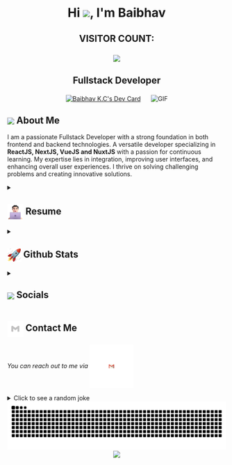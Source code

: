 <h1 align="center">Hi <img src="https://media.tenor.com/SNL9_xhZl9oAAAAi/waving-hand-joypixels.gif" width="32px"/>, I'm Baibhav</h1>
<h2 align="center"><p align="center">VISITOR COUNT:</p>
<p align="center"><img src="https://profile-counter.glitch.me/xxfreeshroudxx/count.svg"</p>
  <br>
  <br>
  Fullstack Developer
</h2>
  <div align="center">
    <a href="https://app.daily.dev/baibhavkc89"><img src="https://api.daily.dev/devcards/7596fea9d9984f04b1552e5310600481.png?r=s3x" width="300" alt="Baibhav K.C's Dev Card"/></a>
    &nbsp;&nbsp;&nbsp;&nbsp;
    <img alt="GIF" src="https://media4.giphy.com/media/11KzOet1ElBDz2/giphy.gif?cid=6c09b952ufa3xxbbm0mpuadm2zaik3wjp4m9luz2ly0lyz8d&ep=v1_internal_gif_by_id&rid=giphy.gif&ct=g" />
  </div>


## <img align ='center' src="https://i.giphy.com/media/v1.Y2lkPTc5MGI3NjExdjh2dDM4bDhyYzM5NmppaHJ6dG56Mmh3bTkyanFkdWRvZ3R1cGoycSZlcD12MV9pbnRlcm5hbF9naWZfYnlfaWQmY3Q9ZQ/LOnt6uqjD9OexmQJRB/giphy.gif" width="37" /> About Me

I am a passionate Fullstack Developer with a strong foundation in both frontend and backend technologies. A versatile developer specializing in **ReactJS, NextJS, VueJS and NuxtJS** with a passion for continuous learning. My expertise lies in integration, improving user interfaces, and enhancing overall user experiences. I thrive on solving challenging problems and creating innovative solutions.

<details>
 <summary>
    <h2> 
      <img align="center" src="https://github.com/xxFREESHROUDxx/xxFREESHROUDxx/blob/icons/about.png" width="37" /> 
    Resume
    </h2>
</summary>

 <details>
  <summary><h4> <img align="center" src="https://github.com/xxFREESHROUDxx/xxFREESHROUDxx/blob/icons/academics.gif" width="29"/> Academics</h4></summary>
  <span><img src="https://img.shields.io/badge/Bsc_CSIT-Tribhuwan_University-1877F2?style=for-the-badge"></span>
  <span><img src="https://img.shields.io/badge/GPA-3.2/4-EFEEE9?style=for-the-badge"></span>
 </details>

 <details>
  <summary><h4> <img align="center" src="https://github.com/xxFREESHROUDxx/xxFREESHROUDxx/blob/icons/experience.gif" width="29"/> Experience</h4></summary>
   
  - **FullStack Developer** at Bookmundi Aps | 2nd October, 2023 - Present
    - Migrated old bookmundi website into NextJS which is still in progress.
    - Improved UI loading speed and mobile responsiveness, reducing user-reported bugs by 20%. 
    - Upgraded old bookmundi website design with new modern styles. 

  - **Frontend Developer** at Proshore Pvt. Ltd. | Feb 2023 - June 2024
    - Worked on a time tracking web application that can keep time logs records of users similar to Clockify. It was designed to replace Clockify for all the employees of the company. 
    - The primary objective of the project was to provide users with a straightforward and intuitive time tracking solution.
    - The technologies utilized for this project included React, HTML, CSS, JavaScript, and Tailwind CSS. Additionally, we incorporated API calls, including bearer tokens, to ensure seamless integration with the backend.

  - **Frontend Developer** at Lightweb Group Pvt. Ltd. | Jan 2020 - May 2022
    - Started as a frontend developer after a successful 6-month internship. Transitioned from personal projects to handling professional tasks.
    - Initiated personal projects, refining skills in React, HTML, CSS, and JavaScript. Evolved into contributing to more complex projects with professional design standards.
    - Gained a solid grasp of Git, mastering version control for efficient code management. Learned best practices for interface design, focusing on user experience and aestheticsc.
    - Expanded skills beyond design aesthetics. Gained insights into web accessibility, recognizing its importance. Developed expertise in optimizing SEO and improving website performance.
  
 </details>

  <details>
  <summary><h4> <img align="center" src="https://github.com/xxFREESHROUDxx/xxFREESHROUDxx/blob/icons/techstack.gif" width="29"/> Tech Stack</h4></summary>
   
  #### Languages
  ![HTML5](https://img.shields.io/badge/html5-%23E34F26.svg?style=for-the-badge&logo=html5&logoColor=white)
  ![CSS3](https://img.shields.io/badge/css3-%231572B6.svg?style=for-the-badge&logo=css3&logoColor=white) 
  ![JavaScript](https://img.shields.io/badge/javascript-%23323330.svg?style=for-the-badge&logo=javascript&logoColor=%23F7DF1E) 
  ![Typescript](https://img.shields.io/badge/TypeScript-007ACC?style=for-the-badge&logo=typescript&logoColor=white)
  ![C](https://img.shields.io/badge/c-%2300599C.svg?style=for-the-badge&logo=c&logoColor=white) 
  ![C++](https://img.shields.io/badge/c++-%2300599C.svg?style=for-the-badge&logo=c%2B%2B&logoColor=white)  
  ![Java](https://img.shields.io/badge/java-%23ED8B00.svg?style=for-the-badge&logo=java&logoColor=white) 

  #### Libraries/Frameworks
  ![Bootstrap](https://img.shields.io/badge/bootstrap-%23563D7C.svg?style=for-the-badge&logo=bootstrap&logoColor=white) 
  ![TailwindCSS](https://img.shields.io/badge/tailwindcss-%2338B2AC.svg?style=for-the-badge&logo=tailwind-css&logoColor=white) 
  ![React](https://img.shields.io/badge/react-%2320232a.svg?style=for-the-badge&logo=react&logoColor=%2361DAFB) 
  ![Next JS](https://img.shields.io/badge/Next-black?style=for-the-badge&logo=next.js&logoColor=white) 
  ![Express.js](https://img.shields.io/badge/threejs-black?style=for-the-badge&logo=three.js&logoColor=white) 
  ![Firebase](https://img.shields.io/badge/firebase-%23039BE5.svg?style=for-the-badge&logo=firebase) 
  ![MySQL](https://img.shields.io/badge/mysql-%2300f.svg?style=for-the-badge&logo=mysql&logoColor=white) 
  ![MongoDB](https://img.shields.io/badge/MongoDB-%234ea94b.svg?style=for-the-badge&logo=mongodb&logoColor=white) 

  #### Deployment
  ![AWS](https://img.shields.io/badge/AWS-%23FF9900.svg?style=for-the-badge&logo=amazon-aws&logoColor=white) 
  ![Netlify](https://img.shields.io/badge/netlify-%23000000.svg?style=for-the-badge&logo=netlify&logoColor=#00C7B7) 
  ![Heroku](https://img.shields.io/badge/heroku-%23430098.svg?style=for-the-badge&logo=heroku&logoColor=white) 
  ![Vercel](https://img.shields.io/badge/vercel-%23000000.svg?style=for-the-badge&logo=vercel&logoColor=white)

  #### Tools
  ![Adobe Lightroom](https://img.shields.io/badge/Adobe%20Lightroom-31A8FF.svg?style=for-the-badge&logo=Adobe%20Lightroom&logoColor=white) 
  ![Adobe Photoshop](https://img.shields.io/badge/adobephotoshop-%2331A8FF.svg?style=for-the-badge&logo=adobephotoshop&logoColor=white) 
  ![Adobe Premiere Pro](https://img.shields.io/badge/Adobe%20Premiere%20Pro-9999FF.svg?style=for-the-badge&logo=Adobe%20Premiere%20Pro&logoColor=white) 
  ![Figma](https://img.shields.io/badge/figma-%23F24E1E.svg?style=for-the-badge&logo=figma&logoColor=white) 
  ![Notion](https://img.shields.io/badge/Notion-%23000000.svg?style=for-the-badge&logo=notion&logoColor=white)
  
</details>

 <details>
  <summary><h4> <img align="center" src="https://github.com/xxFREESHROUDxx/xxFREESHROUDxx/blob/icons/projects.gif" width="29"/> Projects</h4></summary>

  #### <a href="https://github.com/xxFREESHROUDxx/portfolio-website">Portfolio Website</a>
  <span><img src="https://camo.githubusercontent.com/6c3957842901e5baa389f3bb8758c8966683333b28493013062fcab5fab645e7/68747470733a2f2f696d672e736869656c64732e696f2f62616467652f52656163742d3230323332413f7374796c653d666f722d7468652d6261646765266c6f676f3d7265616374266c6f676f436f6c6f723d363144414642"></span>
  <span><img src="https://camo.githubusercontent.com/6c62369c4e99b8a15e8bc2252842ba29e6af1a870849ba36b78e534304113437/68747470733a2f2f696d672e736869656c64732e696f2f62616467652f5461696c77696e645f4353532d3338423241433f7374796c653d666f722d7468652d6261646765266c6f676f3d7461696c77696e642d637373266c6f676f436f6c6f723d7768697465" /></span>
  - Created personal portfolio website for myself using ReactJS. 
</details>

</details>

<details>
  <summary><h2> <img align="center" src="https://github.com/xxFREESHROUDxx/xxFREESHROUDxx/blob/icons/stats.gif" width="32"/> Github Stats</h2></summary>
  
  ### GitHub
  <div align="center">

   Github Stats             |  Github streaks / Contributions
:-------------------------:|:-------------------------:
<img src="https://github-readme-stats.vercel.app/api?username=xxfreeshroudxx&show_icons=true&locale=en" width="500" alt="xxfreeshroudxx" /> | <img src="https://github-readme-streak-stats.herokuapp.com/?user=xxfreeshroudxx&" alt="xxfreeshroudxx" width="500" />

   ![](https://github-readme-stats.vercel.app/api/top-langs/?username=xxFREESHROUDxx&theme=tokyonight&hide_border=false&include_all_commits=true&count_private=false&layout=compact)<br/>
   ![](https://github-readme-activity-graph.vercel.app/graph?username=xxFREESHROUDxx&theme=tokyo-night)<br/>

  </div>
  
</details>

<details>
  <summary><h2> <img align ='center' src='https://i.giphy.com/media/v1.Y2lkPTc5MGI3NjExaGtqdDdwN2oyNWJ4czlncHBkamJxaHcxYmVmcXY3a3I3MjRmYjBrbCZlcD12MV9pbnRlcm5hbF9naWZfYnlfaWQmY3Q9ZQ/kmUvauX8TMWg0OsqKW/giphy.gif' width ='37' /> Socials</h2></summary>

<div style="display: flex; flex-direction: column; justify-content: center; align-items: center; ">
  <a href="https://github.com/xxFREESHROUDxx">
    <img align="center" src="https://github.com/xxFREESHROUDxx/xxFREESHROUDxx/blob/icons/github.gif" width="70"/>
  </a>
  <a href="https://linkedin.com/in/baibhav-kc-388b571aa">
    <img align="center" src="https://github.com/xxFREESHROUDxx/xxFREESHROUDxx/blob/icons/linkedin.gif" width="70"/>
  </a>
  <a href="https://www.quora.com/profile/Baibhav-Kc">
    <img align="center" src="https://github.com/xxFREESHROUDxx/xxFREESHROUDxx/blob/icons/quora.gif" width="70"/>
  </a>
</div>

  
</details>

## <img align="center" src="https://github.com/xxFREESHROUDxx/xxFREESHROUDxx/blob/icons/contact.gif" width="37"/> Contact Me

  <p>
    <i>You can reach out to me via</i>
    <a href="mailto:baibhavkc11@gmail.com">
      <img align="center" src="https://github.com/xxFREESHROUDxx/xxFREESHROUDxx/blob/icons/gmail.gif" width="100"/>
    </a>
  </p>

<details>
  <summary>Click to see a random joke</summary>
  <div align="center">

  ![Jokes Card](https://readme-jokes.vercel.app/api?theme=halloween)

  </div>
</details>

<div align="center">
  <picture>
    <source media="(prefers-color-scheme: dark)" srcset="https://github.com/xxFREESHROUDxx/xxFREESHROUDxx/blob/output/github-contribution-grid-snake-dark.svg">
    <source media="(prefers-color-scheme: light)" srcset="https://github.com/xxFREESHROUDxx/xxFREESHROUDxx/blob/output/github-contribution-grid-snake.svg">
    <img alt="github contribution grid snake animation" src="https://github.com/xxFREESHROUDxx/xxFREESHROUDxx/blob/output/github-contribution-grid-snake.svg">
  </picture>
</div>

<div align="center">
  <img src="https://media.tenor.com/PmFzm4cXgLoAAAAi/thank-you-thank-u.gif"/>
</div>

